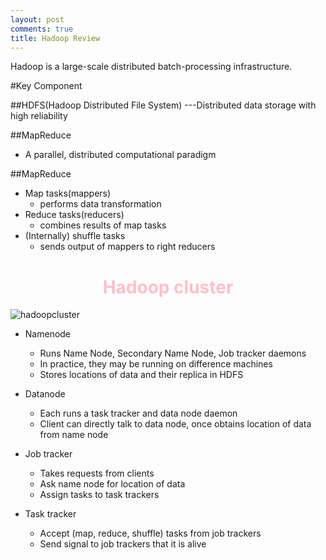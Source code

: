 ```yaml
---
layout: post
comments: true
title: Hadoop Review
---
```


Hadoop is a large-scale distributed batch-processing infrastructure.

#Key Component

##HDFS(Hadoop Distributed File System)
---Distributed data storage with high reliability

##MapReduce
* A parallel, distributed computational paradigm

##MapReduce
* Map tasks(mappers)
	* performs data transformation
* Reduce tasks(reducers)
	* combines results of map tasks
* (Internally) shuffle tasks
	* sends output of mappers to right reducers

<h1 style="text-align: center;color: pink;">Hadoop cluster</h1>

![hadoopcluster](http://i.imgur.com/QHVTdEE.png)

* Namenode
	* Runs Name Node, Secondary Name Node, Job tracker daemons
	* In practice, they may be running on difference machines
	* Stores locations of data and their replica in HDFS

* Datanode
	* Each runs a task tracker and data node daemon
	* Client can directly talk to data node, once obtains location of data from name node

* Job tracker
	* Takes requests from clients
	* Ask name node for location of data
	* Assign tasks to task trackers

* Task tracker
	* Accept (map, reduce, shuffle) tasks from job trackers
	* Send signal to job trackers that it is alive
